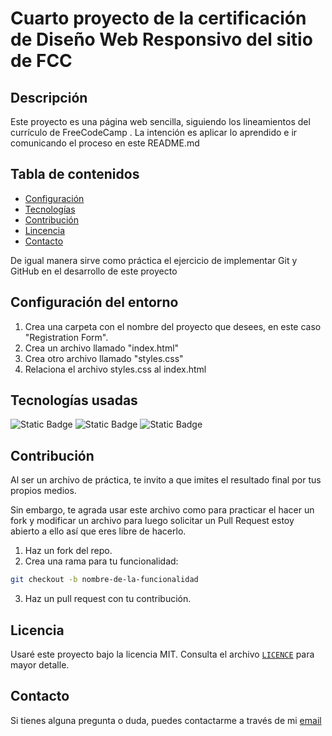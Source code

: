 # Cuarto proyecto de la certificación de Diseño Web Responsivo del sitio de FCC

## Descripción

Este proyecto es una página web sencilla, siguiendo los lineamientos del currículo de FreeCodeCamp .
La intención es aplicar lo aprendido e ir comunicando el proceso en este README.md 

## Tabla de contenidos
- [Configuración](#configuración-del-entorno)
- [Tecnologías](#tecnologías-usadas)
- [Contribución](#contribución)
- [Lincencia](#licencia)
- [Contacto](#contacto)


De igual manera sirve como práctica el ejercicio de implementar Git y GitHub en el desarrollo de este proyecto

## Configuración del entorno

1. Crea una carpeta con el nombre del proyecto que desees, en este caso "Registration Form".
2. Crea un archivo llamado "index.html"
3. Crea otro archivo llamado "styles.css"
4. Relaciona el archivo styles.css al index.html

## Tecnologías usadas
![Static Badge](https://img.shields.io/badge/HTML5-grey?style=for-the-badge&logo=html5&logoColor=orange&logoSize=auto)
![Static Badge](https://img.shields.io/badge/CSS3-grey?style=for-the-badge&logo=css3&logoColor=blue&logoSize=auto)
![Static Badge](https://img.shields.io/badge/FreeCodeCamp-grey?style=for-the-badge&logo=freecodecamp&logoColor=%230A0A23&logoSize=auto)



## Contribución

Al ser un archivo de práctica, te invito a que imites el resultado final por tus propios medios.


Sin embargo, te agrada usar este archivo como para practicar el hacer un fork y modificar un archivo para luego solicitar un Pull Request estoy abierto a ello así que eres libre de hacerlo.

1. Haz un fork del repo.
2. Crea una rama para tu funcionalidad:

```bash
git checkout -b nombre-de-la-funcionalidad
```

3.  Haz un pull request con tu contribución.

## Licencia 
Usaré este proyecto bajo la licencia MIT. Consulta el archivo [`LICENCE`](./LICENSE) para mayor detalle.

## Contacto 
Si tienes alguna pregunta o duda, puedes contactarme a través de mi [email](mailto:reinidvalarino@gmail.com)

